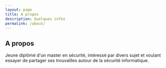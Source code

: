 ```yaml
---
layout: page
title: A propos
description: Quelques infos
permalink: /about/
---
```


## A propos

Jeune diplômé d'un master en sécurité, intéressé par divers sujet et voulant essayer de partager ses trouvailles autour de la sécurité informatique.
